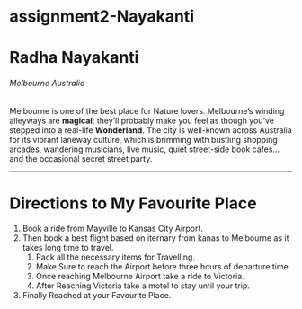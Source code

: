 # assignment2-Nayakanti
# Radha Nayakanti
###### Melbourne Australia

 Melbourne is one of the best place for Nature lovers. Melbourne’s winding alleyways are **magical**; they’ll probably make you feel as though you’ve stepped into a real-life __Wonderland__. The city is well-known across Australia for its vibrant laneway culture, which is brimming with bustling shopping arcades, wandering musicians, live music, quiet street-side book cafes… and the occasional secret street party.

***
# Directions to My Favourite Place
1. Book a ride  from Mayville to Kansas City Airport.
2. Then book a best flight based on iternary from kanas to Melbourne as it takes long time to travel.
   1. Pack all the necessary items for Travelling.
   2. Make Sure to reach the Airport before three hours of departure time.
   3. Once reaching Melbourne Airport take a ride to Victoria.
   4. After Reaching Victoria take a motel to stay until your trip.
3. Finally Reached at your Favourite Place.